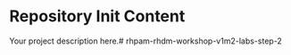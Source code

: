 Repository Init Content
=======================

Your project description here.# rhpam-rhdm-workshop-v1m2-labs-step-2


